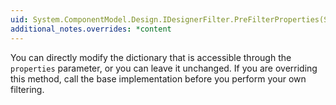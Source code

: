 ```yaml
---
uid: System.ComponentModel.Design.IDesignerFilter.PreFilterProperties(System.Collections.IDictionary)
additional_notes.overrides: *content
---
```


<p>You can directly modify the dictionary that is accessible through the <code>properties</code> parameter, or you can leave it unchanged. If you are overriding this method, call the base implementation before you perform your own filtering.</p>



